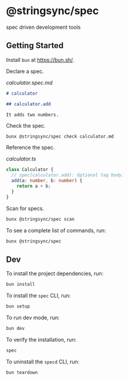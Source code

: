 # @stringsync/spec

spec driven development tools

## Getting Started

Install `bun` at https://bun.sh/.

Declare a spec.

_calculator.spec.md_

```md
# calculator

## calculator.add

It adds two numbers.
```

Check the spec.

```
bunx @stringsync/spec check calculator.md
```

Reference the spec.

_calculator.ts_

```ts
class Calculator {
  // spec(calculator.add): Optional tag body.
  add(a: number, b: number) {
    return a + b;
  }
}
```

Scan for specs.

```sh
bunx @stringsync/spec scan
```

To see a complete list of commands, run:

```sh
bunx @stringsync/spec
```

## Dev

To install the project dependencies, run:

```sh
bun install
```

To install the `spec` CLI, run:

```sh
bun setup
```

To run dev mode, run:

```sh
bun dev
```

To verify the installation, run:

```sh
spec
```

To uninstall the `specd` CLI, run:

```sh
bun teardown
```
